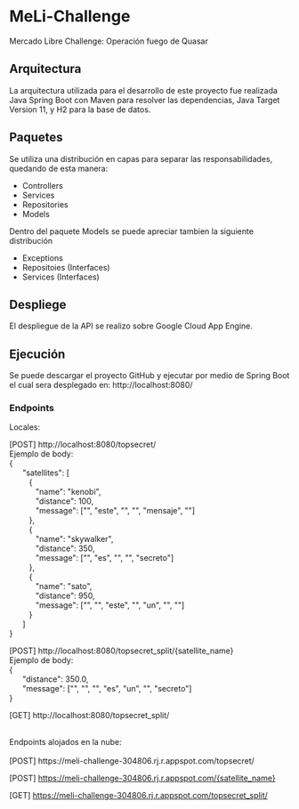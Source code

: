 # MeLi-Challenge
Mercado Libre Challenge: Operación fuego de Quasar

## Arquitectura
La arquitectura utilizada para el desarrollo de este proyecto fue realizada Java Spring Boot con Maven para resolver las dependencias, Java Target Version 11, y H2 para la base de datos.

## Paquetes

Se utiliza una distribución en capas para separar las responsabilidades, quedando de esta manera:

- Controllers
- Services
- Repositories
- Models

Dentro del paquete Models se puede apreciar tambien la siguiente distribución
- Exceptions
- Repositoies (Interfaces)
- Services (Interfaces)

## Despliege

El despliegue de la API se realizo sobre Google Cloud App Engine.

## Ejecución

Se puede descargar el proyecto GitHub y ejecutar por medio de Spring Boot el cual sera desplegado en: http://localhost:8080/

### Endpoints
Locales:

[POST] http://localhost:8080/topsecret/<br/>
Ejemplo de body:<br/>
{<br/>
    &nbsp;&nbsp;&nbsp;&nbsp;&nbsp;&nbsp;"satellites": [<br/>
        &nbsp;&nbsp;&nbsp;&nbsp;&nbsp;&nbsp;&nbsp;&nbsp;&nbsp;{<br/>
            &nbsp;&nbsp;&nbsp;&nbsp;&nbsp;&nbsp;&nbsp;&nbsp;&nbsp;&nbsp;&nbsp;&nbsp;"name": "kenobi",<br/>
            &nbsp;&nbsp;&nbsp;&nbsp;&nbsp;&nbsp;&nbsp;&nbsp;&nbsp;&nbsp;&nbsp;&nbsp;"distance": 100,<br/>
            &nbsp;&nbsp;&nbsp;&nbsp;&nbsp;&nbsp;&nbsp;&nbsp;&nbsp;&nbsp;&nbsp;&nbsp;"message": ["", "este", "", "", "mensaje", ""]<br/>
        &nbsp;&nbsp;&nbsp;&nbsp;&nbsp;&nbsp;&nbsp;&nbsp;&nbsp;},<br/>
        &nbsp;&nbsp;&nbsp;&nbsp;&nbsp;&nbsp;&nbsp;&nbsp;&nbsp;{<br/>
            &nbsp;&nbsp;&nbsp;&nbsp;&nbsp;&nbsp;&nbsp;&nbsp;&nbsp;&nbsp;&nbsp;&nbsp;"name": "skywalker",<br/>
            &nbsp;&nbsp;&nbsp;&nbsp;&nbsp;&nbsp;&nbsp;&nbsp;&nbsp;&nbsp;&nbsp;&nbsp;"distance": 350,<br/>
            &nbsp;&nbsp;&nbsp;&nbsp;&nbsp;&nbsp;&nbsp;&nbsp;&nbsp;&nbsp;&nbsp;&nbsp;"message": ["", "es", "", "", "secreto"]<br/>
        &nbsp;&nbsp;&nbsp;&nbsp;&nbsp;&nbsp;&nbsp;&nbsp;&nbsp;},<br/>
        &nbsp;&nbsp;&nbsp;&nbsp;&nbsp;&nbsp;&nbsp;&nbsp;&nbsp;{<br/>
            &nbsp;&nbsp;&nbsp;&nbsp;&nbsp;&nbsp;&nbsp;&nbsp;&nbsp;&nbsp;&nbsp;&nbsp;"name": "sato",<br/>
            &nbsp;&nbsp;&nbsp;&nbsp;&nbsp;&nbsp;&nbsp;&nbsp;&nbsp;&nbsp;&nbsp;&nbsp;"distance": 950,<br/>
            &nbsp;&nbsp;&nbsp;&nbsp;&nbsp;&nbsp;&nbsp;&nbsp;&nbsp;&nbsp;&nbsp;&nbsp;"message": ["", "", "este", "", "un", "", ""]<br/>
        &nbsp;&nbsp;&nbsp;&nbsp;&nbsp;&nbsp;&nbsp;&nbsp;&nbsp;}<br/>
    &nbsp;&nbsp;&nbsp;&nbsp;&nbsp;&nbsp;]<br/>
}<br/>

[POST] http://localhost:8080/topsecret_split/{satellite_name}<br/>
Ejemplo de body:<br/>
{<br/>
    &nbsp;&nbsp;&nbsp;&nbsp;&nbsp;&nbsp;"distance": 350.0,<br/>
    &nbsp;&nbsp;&nbsp;&nbsp;&nbsp;&nbsp;"message": ["", "", "", "es", "un", "", "secreto"]<br/>
}<br/>

[GET] http://localhost:8080/topsecret_split/

<br/>
Endpoints alojados en la nube:<br/>
<br/>
[POST] https://meli-challenge-304806.rj.r.appspot.com/topsecret/<br/>

[POST] https://meli-challenge-304806.rj.r.appspot.com/{satellite_name}<br/>

[GET] https://meli-challenge-304806.rj.r.appspot.com/topsecret_split/
